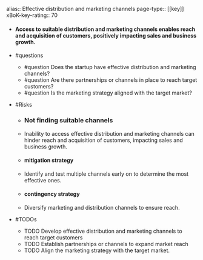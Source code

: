 alias:: Effective distribution and marketing channels
page-type:: [[key]]
xBoK-key-rating:: 70
- #### Access to suitable distribution and marketing channels enables reach and acquisition of customers, positively impacting sales and business growth.
- #questions
  - #question Does the startup have effective distribution and marketing channels?
  - #question Are there partnerships or channels in place to reach target customers?
  - #question Is the marketing strategy aligned with the target market?
- #Risks

  - ### Not finding suitable channels
  - Inability to access effective distribution and marketing channels can hinder reach and acquisition of customers, impacting sales and business growth.
  - #### mitigation strategy
  - Identify and test multiple channels early on to determine the most effective ones.
  - #### contingency strategy
  - Diversify marketing and distribution channels to ensure reach.
- #TODOs
  - TODO Develop effective distribution and marketing channels to reach target customers
  - TODO  Establish partnerships or channels to expand market reach
  - TODO  Align the marketing strategy with the target market.


